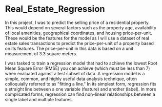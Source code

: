 # Real_Estate_Regression
In this project, I was to predict the selling price of a residential property. 
This would depend on several factors such as the property age, availability of local amenities, geographical coordinates, and housing price-per-unit.
These would be the features for the model as I will use a dataset of real estate sales transactions to predict the price-per-unit of a property based on its features. 
The price-per-unit in this data is based on a unit measurement of 3.3 square meters.  

I was tasked to train a regression model that had to achieve the lowest Root Mean Square Error (RMSE) you can achieve (which must be less than 7) when evaluated against a test subset of data. 
A regression model is a simple, common, and highly useful data analysis technique, often colloquially referred to as "fitting a line." 
In its simplest form, regression fits a straight line between a one variable (feature) and another (label). 
In more complicated forms, regression can find non-linear relationships between a single label and multiple features. 
